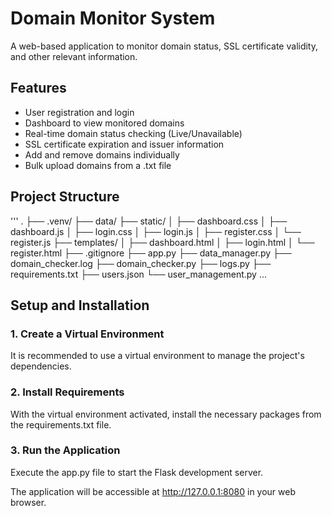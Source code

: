 # Domain Monitor System

A web-based application to monitor domain status, SSL certificate validity, and other relevant information.

## Features

*   User registration and login
*   Dashboard to view monitored domains
*   Real-time domain status checking (Live/Unavailable)
*   SSL certificate expiration and issuer information
*   Add and remove domains individually
*   Bulk upload domains from a .txt file

## Project Structure
'''
.
├── .venv/
├── data/
├── static/
│ ├── dashboard.css
│ ├── dashboard.js
│ ├── login.css
│ ├── login.js
│ ├── register.css
│ └── register.js
├── templates/
│ ├── dashboard.html
│ ├── login.html
│ └── register.html
├── .gitignore
├── app.py
├── data_manager.py
├── domain_checker.log
├── domain_checker.py
├── logs.py
├── requirements.txt
├── users.json
└── user_management.py
...

## Setup and Installation

### 1. Create a Virtual Environment
It is recommended to use a virtual environment to manage the project's dependencies.
### 2. Install Requirements
With the virtual environment activated, install the necessary packages from the requirements.txt file.
### 3. Run the Application
Execute the app.py file to start the Flask development server.

The application will be accessible at http://127.0.0.1:8080 in your web browser.
